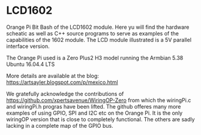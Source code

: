 # LCD1602
Orange Pi Bit Bash of the LCD1602 module.
Here yu will find the hardware scheatic as well as C++ source
programs to serve as examples of the capabilities of the
1602 module. The LCD module illustrated is a 5V parallel interface
version.

The Orange Pi used is a Zero Plus2 H3 model running the Armbian
5.38 Ubuntu 16.04.4 LTS

More details are available at the blog:
https://artsayler.blogspot.com/p/mexico.html

We gratefully acknowledge the contributions of
https://github.com/xpertsavenue/WiringOP-Zero from which the 
wiringPi.c and wiringPi.h progras have been lifted. The github offeres
many more examples of using GPIO, SPI and I2C etc on the Orange Pi.
It is the only wiringOP version that is close to completely functional.
The others are sadly lacking in a complete map of the GPIO bus.
